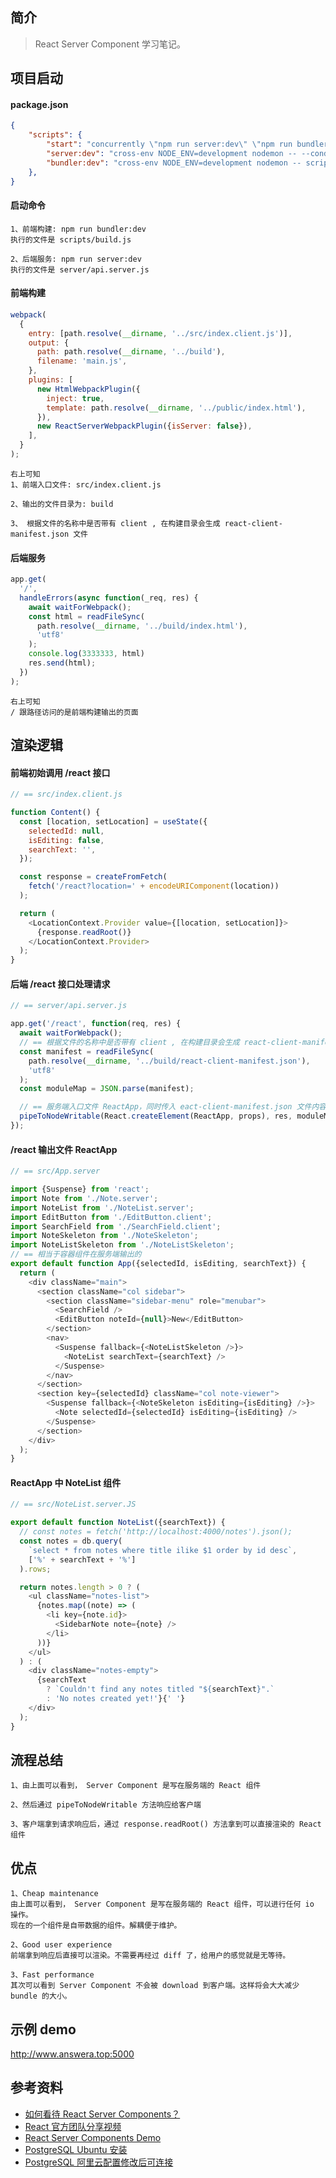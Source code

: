 ## 简介

> React Server Component 学习笔记。

## 项目启动

#### package.json

```json
{
    "scripts": {
        "start": "concurrently \"npm run server:dev\" \"npm run bundler:dev\"",
        "server:dev": "cross-env NODE_ENV=development nodemon -- --conditions=react-server server",
        "bundler:dev": "cross-env NODE_ENV=development nodemon -- scripts/build.js"
    },
}
```

#### 启动命令

```text
1、前端构建: npm run bundler:dev
执行的文件是 scripts/build.js

2、后端服务: npm run server:dev
执行的文件是 server/api.server.js
```

#### 前端构建

```js
webpack(
  {
    entry: [path.resolve(__dirname, '../src/index.client.js')],
    output: {
      path: path.resolve(__dirname, '../build'),
      filename: 'main.js',
    },
    plugins: [
      new HtmlWebpackPlugin({
        inject: true,
        template: path.resolve(__dirname, '../public/index.html'),
      }),
      new ReactServerWebpackPlugin({isServer: false}),
    ],
  }
);
```

```
右上可知
1、前端入口文件: src/index.client.js

2、输出的文件目录为: build

3、 根据文件的名称中是否带有 client , 在构建目录会生成 react-client-manifest.json 文件
```

#### 后端服务

```js
app.get(
  '/',
  handleErrors(async function(_req, res) {
    await waitForWebpack();
    const html = readFileSync(
      path.resolve(__dirname, '../build/index.html'),
      'utf8'
    );
    console.log(3333333, html)
    res.send(html);
  })
);
```

```
右上可知
/ 跟路径访问的是前端构建输出的页面
```

## 渲染逻辑

#### 前端初始调用 /react 接口

```js
// == src/index.client.js

function Content() {
  const [location, setLocation] = useState({
    selectedId: null,
    isEditing: false,
    searchText: '',
  });

  const response = createFromFetch(
    fetch('/react?location=' + encodeURIComponent(location))
  );

  return (
    <LocationContext.Provider value={[location, setLocation]}>
      {response.readRoot()}
    </LocationContext.Provider>
  );
}
```

#### 后端 /react 接口处理请求

```js
// == server/api.server.js

app.get('/react', function(req, res) {
  await waitForWebpack();
  // == 根据文件的名称中是否带有 client , 在构建目录会生成 react-client-manifest.json 文件
  const manifest = readFileSync(
    path.resolve(__dirname, '../build/react-client-manifest.json'),
    'utf8'
  );
  const moduleMap = JSON.parse(manifest);

  // == 服务端入口文件 ReactApp，同时传入 eact-client-manifest.json 文件内容
  pipeToNodeWritable(React.createElement(ReactApp, props), res, moduleMap);
});
```

#### /react 输出文件 ReactApp

```js
// == src/App.server

import {Suspense} from 'react';
import Note from './Note.server';
import NoteList from './NoteList.server';
import EditButton from './EditButton.client';
import SearchField from './SearchField.client';
import NoteSkeleton from './NoteSkeleton';
import NoteListSkeleton from './NoteListSkeleton';
// == 相当于容器组件在服务端输出的
export default function App({selectedId, isEditing, searchText}) {
  return (
    <div className="main">
      <section className="col sidebar">
        <section className="sidebar-menu" role="menubar">
          <SearchField />
          <EditButton noteId={null}>New</EditButton>
        </section>
        <nav>
          <Suspense fallback={<NoteListSkeleton />}>
            <NoteList searchText={searchText} />
          </Suspense>
        </nav>
      </section>
      <section key={selectedId} className="col note-viewer">
        <Suspense fallback={<NoteSkeleton isEditing={isEditing} />}>
          <Note selectedId={selectedId} isEditing={isEditing} />
        </Suspense>
      </section>
    </div>
  );
}
```

#### ReactApp 中 NoteList 组件

```js
// == src/NoteList.server.JS

export default function NoteList({searchText}) {
  // const notes = fetch('http://localhost:4000/notes').json();
  const notes = db.query(
    `select * from notes where title ilike $1 order by id desc`,
    ['%' + searchText + '%']
  ).rows;

  return notes.length > 0 ? (
    <ul className="notes-list">
      {notes.map((note) => (
        <li key={note.id}>
          <SidebarNote note={note} />
        </li>
      ))}
    </ul>
  ) : (
    <div className="notes-empty">
      {searchText
        ? `Couldn't find any notes titled "${searchText}".`
        : 'No notes created yet!'}{' '}
    </div>
  );
}
```

## 流程总结

```
1、由上面可以看到， Server Component 是写在服务端的 React 组件

2、然后通过 pipeToNodeWritable 方法响应给客户端

3、客户端拿到请求响应后，通过 response.readRoot() 方法拿到可以直接渲染的 React 组件
```

## 优点

```
1、Cheap maintenance
由上面可以看到， Server Component 是写在服务端的 React 组件，可以进行任何 io 操作。
现在的一个组件是自带数据的组件。解耦便于维护。

2、Good user experience
前端拿到响应后直接可以渲染。不需要再经过 diff 了，给用户的感觉就是无等待。

3、Fast performance
其次可以看到 Server Component 不会被 download 到客户端。这样将会大大减少 bundle 的大小。
```

## 示例 demo

http://www.answera.top:5000

## 参考资料

- [如何看待 React Server Components？](https://www.zhihu.com/question/435921124)
- [React 官方团队分享视频](https://reactjs.org/server-components)
- [React Server Components Demo](https://github.com/yunaichun/server-components-demo)
- [PostgreSQL Ubuntu 安装](https://www.stuartellis.name/articles/postgresql-setup)
- [PostgreSQL 阿里云配置修改后可连接](https://www.geek-share.com/detail/2774889717.html)
